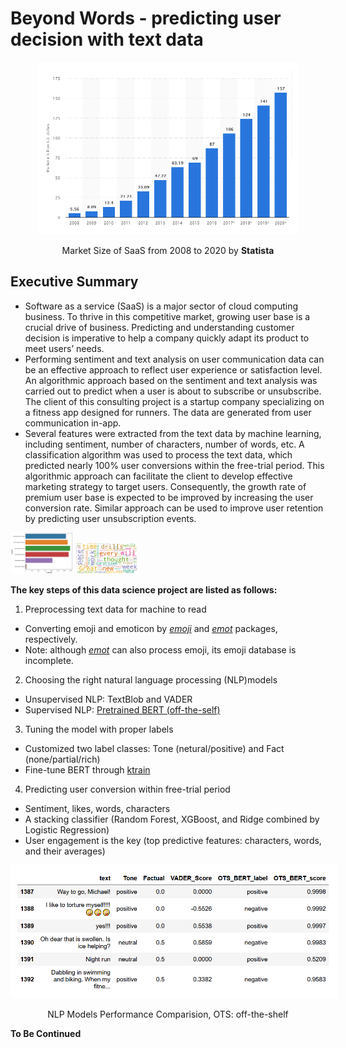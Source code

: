 # Beyond Words - predicting user decision with text data
<p align="center"><img src="https://github.com/er1czz/beyondwords/blob/main/background.PNG", width="400", style = "border:10px solid white"></p>  
<p align="center">Market Size of SaaS from 2008 to 2020 by <b>Statista</b></p>

## Executive Summary
  * Software as a service (SaaS) is a major sector of cloud computing business. To thrive in this competitive market, growing user base is a crucial drive of business. Predicting and understanding customer decision is imperative to help a company quickly adapt its product to meet users’ needs.  
  * Performing sentiment and text analysis on user communication data can be an effective approach to reflect user experience or satisfaction level. An algorithmic approach based on the sentiment and text analysis was carried out to predict when a user is about to subscribe or unsubscribe. The client of this consulting project is a startup company specializing on a fitness app designed for runners. The data are generated from user communication in-app.  
  * Several features were extracted from the text data by machine learning, including sentiment, number of characters, number of words, etc. A classification algorithm was used to process the text data, which predicted nearly 100% user conversions within the free-trial period. This algorithmic approach can facilitate the client to develop effective marketing strategy to target users. Consequently, the growth rate of premium user base is expected to be improved by increasing the user conversion rate. Similar approach can be used to improve user retention by predicting user unsubscription events.

<p float="left">
  <img src="https://github.com/er1czz/beyondwords/blob/main/User_Events.png" width="100" />
  <img src="https://github.com/er1czz/beyondwords/blob/main/word_cloud_1.png" width="100" /> 
</p>

**The key steps of this data science project are listed as follows:**   
1. Preprocessing text data for machine to read
 - Converting emoji and emoticon by [*emoji*](https://github.com/carpedm20/emoji/) and [*emot*](https://github.com/NeelShah18/emot) packages, respectively.
 - Note: although [*emot*](https://github.com/NeelShah18/emot) can also process emoji, its emoji database is incomplete.
 
2. Choosing the right natural language processing (NLP)models
 - Unsupervised NLP: TextBlob and VADER
 - Supervised NLP: [Pretrained BERT (off-the-self)](https://huggingface.co/transformers/main_classes/pipelines.html#transformers.pipeline)
 
3. Tuning the model with proper labels
 - Customized two label classes: Tone (netural/positive) and Fact (none/partial/rich)
 - Fine-tune BERT through [ktrain](https://arxiv.org/abs/2004.10703)
 
4. Predicting user conversion within free-trial period
 - Sentiment, likes, words, characters
 - A stacking classifier (Random Forest, XGBoost, and Ridge combined by Logistic Regression)
 - User engagement is the key (top predictive features: characters, words, and their averages)

<p align="center"><img src="https://github.com/er1czz/beyondwords/blob/main/NLP_benchmark.PNG", style = "border:10px solid white"></p>
<p align="center">NLP Models Performance Comparision, OTS: off-the-shelf </p>


**To Be Continued**
